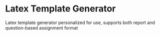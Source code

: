 # Latex Template Generator
Latex template generator personalized for use, supports both report and question-based assignment format
